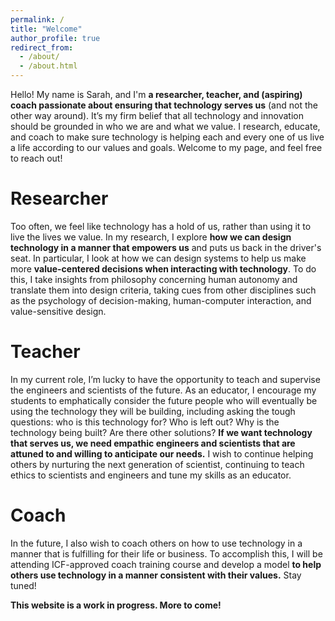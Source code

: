```yaml
---
permalink: /
title: "Welcome"
author_profile: true
redirect_from: 
  - /about/
  - /about.html
---
```


Hello! My name is Sarah, and I'm **a researcher, teacher, and (aspiring) coach passionate about ensuring that technology serves us** (and not the other way around). It’s my firm belief that all technology and innovation should be grounded in who we are and what we value. I research, educate, and coach to make sure technology is helping each and every one of us live a life according to our values and goals. Welcome to my page, and feel free to reach out!

Researcher
======

Too often, we feel like technology has a hold of us, rather than using it to live the lives we value. In my research, I explore **how we can design technology in a manner that empowers us** and puts us back in the driver's seat. In particular, I look at how we can design systems to help us make more **value-centered decisions when interacting with technology**. To do this, I take insights from philosophy concerning human autonomy and translate them into design criteria, taking cues from other disciplines such as the psychology of decision-making, human-computer interaction, and value-sensitive design.

Teacher
======

In my current role, I’m lucky to have the opportunity to teach and supervise the engineers and scientists of the future. As an educator, I encourage my students to emphatically consider the future people who will eventually be using the technology they will be building, including asking the tough questions: who is this technology for? Who is left out? Why is the technology being built? Are there other solutions? **If we want technology that serves us, we need empathic engineers and scientists that are attuned to and willing to anticipate our needs.** I wish to continue helping others by nurturing the next generation of scientist, continuing to teach ethics to scientists and engineers and tune my skills as an educator. 

Coach
======

In the future, I also wish to coach others on how to use technology in a manner that is fulfilling for their life or business. To accomplish this, I will be attending ICF-approved coach training course and develop a model **to help others use technology in a manner consistent with their values.** Stay tuned! 


**This website is a work in progress. More to come!**
